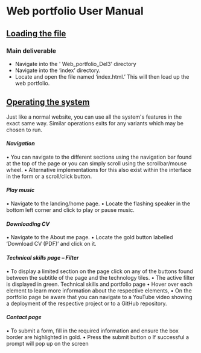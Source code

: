 # Web portfolio User Manual
## <u>**Loading the file**</u>
### Main deliverable
* Navigate into the ' Web_portfolio_Del3' directory
* Navigate into the ‘index’ directory.
* Locate and open the file named ‘index.html.’ This will then load up the web portfolio.

## <u> Operating the system</u>
Just like a normal website, you can use all the system's features in the exact same way.
Similar operations exits for any variants which may be chosen to run.

#### *Navigation*
• You can navigate to the different sections using the navigation bar found at the top of 
the page or you can simply scroll using the scrollbar/mouse wheel.
• Alternative implementations for this also exist within the interface in the form or a 
scroll/click button.
#### *Play music*
• Navigate to the landing/home page.
• Locate the flashing speaker in the bottom left corner and click to play or pause music.
#### *Downloading CV*
• Navigate to the About me page.
• Locate the gold button labelled ‘Download CV (PDF)’ and click on it.
#### *Technical skills page – Filter*
• To display a limited section on the page click on any of the buttons found between the 
subtitle of the page and the technology tiles. 
• The active filter is displayed in green.
Technical skills and portfolio page
• Hover over each element to learn more information about the respective elements,
• On the portfolio page be aware that you can navigate to a YouTube video showing a 
deployment of the respective project or to a GitHub repository.
#### *Contact page*
• To submit a form, fill in the required information and ensure the box border are 
highlighted in gold. 
• Press the submit button
o If successful a prompt will pop up on the screen
